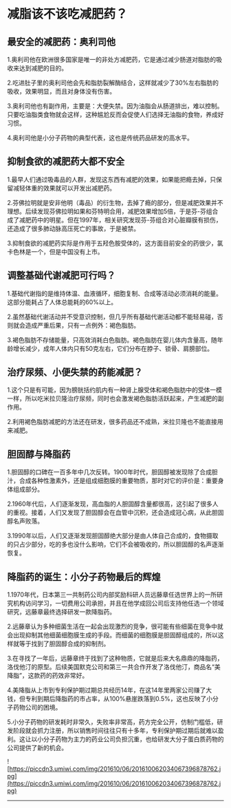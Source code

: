 # 减脂该不该吃减肥药？

## 最安全的减肥药：奥利司他

1.奥利司他在欧洲很多国家是唯一的非处方减肥药，它是通过减少肠道对脂肪的吸收来达到减肥的目的。

2.吃进肚子里的奥利司他会先和脂肪裂解酶结合，这样就减少了30%左右脂肪的吸收，效果明显，而且对身体没有伤害。

3.奥利司他也有副作用，主要是：大便失禁。因为油脂会从肠道排出，难以控制。只要吃油脂类食物就会这样，这种尴尬反而会促使人们选择无油脂的食物，养成好习惯。

4.奥利司他是小分子药物的典型代表，这也是传统药品研发的高水平。

## 抑制食欲的减肥药大都不安全

1.最早人们通过吸毒品的人群，发现这东西有减肥的效果，如果能把瘾去掉，只保留减轻体重的效果就可以开发出减肥药。

2.芬佛拉明就是安非他明（毒品）的衍生物，去掉了瘾的部分，但是减肥效果并不理想。后续发现芬佛拉明如果和芬特明合用，减肥效果增加5倍，于是芬-芬组合成了减肥药中的明星。但在1997年，相关研究发现芬-芬组合对心脏瓣膜有损伤，还造成了很多肺动脉高压死亡的事故，于是被禁。

3.抑制食欲的减肥药实际是作用于五羟色胺受体的，这方面目前安全的药很少，氯卡色林是一个，但是中国没有上市。

## 调整基础代谢减肥可行吗？

1.基础代谢指的是维持体温、血液循环，细胞复制、合成等活动必须消耗的能量。这部分能耗占了人体总能耗的60%以上。

2.虽然基础代谢活动并不受意识控制，但几乎所有基础代谢活动都不能轻易碰，否则就会造成严重后果，只有一点例外：褐色脂肪。

3.褐色脂肪不存储能量，只高效消耗白色脂肪。褐色脂肪在婴儿体内含量高，随年龄增长减少，成年人体内只有50克左右，它们分布在脖子、锁骨、肩膀部位。

## 治疗尿频、小便失禁的药能减肥？

1.这个只是有可能，因为膀胱括约肌内有一种肾上腺受体和褐色脂肪中的受体一模一样，所以吃米拉贝隆治疗尿频，同时也会激发褐色脂肪活跃起来，产生减肥的副作用。

2.利用褐色脂肪减肥的方法还在研发，很多药品还不成熟，米拉贝隆也不能直接用来减肥。

## 胆固醇与降脂药

1.胆固醇的口碑在一百多年中几次反转。1900年时代，胆固醇被发现除了合成胆汁，合成各种性激素外，还是组成细胞膜的重要物质，那时对它的评价是：重要身体组成部分。

2.1960年代后，人们逐渐发现，高血脂的人胆固醇含量都很高，这引起了很多人的重视。接着，人们又发现了胆固醇会在血管中沉积，还会造成冠心病，从此胆固醇名声败落。

3.1990年以后，人们又逐渐发现胆固醇绝大部分是由人体自己合成的，食物摄取的只占少部分，吃的多也没什么影响，它们不会被吸收的，所以胆固醇的名声逐渐恢复。

## 降脂药的诞生：小分子药物最后的辉煌

1.1970年代，日本第三一共制药公司内部奖励科研人员远藤章任选世界上的一所研究机构访问学习，一切费用公司承担，并且在他学成回公司后支持他任选一个领域研究，远藤章最终选择研发一款降脂药。

2.远藤章认为多种细菌生活在一起会出现激烈的竞争，很可能有些细菌在竞争中就会出现抑制其他细菌细胞膜生成的手段。而细菌的细胞膜是胆固醇组成的，所以这样就等于找到了胆固醇合成的抑制剂。

3.在寻找了一年后，远藤章终于找到了这种物质，它就是后来大名鼎鼎的降脂药，洛伐他汀的原型。后续美国默克公司和第三一共合作开发了洛伐他汀，商品名“美降脂”，这款药的药效非常好。

4.美降脂从上市到专利保护期过期总共经历14年，在这14年里两家公司赚了大钱，但专利到期后降脂药的市占率，从100%悬崖跌落到0.5%，这也反映了小分子药物公司的困境。

5.小分子药物的研发耗时非常久，失败率非常高，药方完全公开，仿制门槛低，研发阶段就会抓力注册，所以销售时间往往只有十多年，专利保护期过期后就难以盈利。这让以小分子药物为主力的药业公司负担沉重，也给研发大分子蛋白质药物的公司提供了新的机会。

![https://piccdn3.umiwi.com/img/201610/06/201610062034067396878762.jpg](https://piccdn3.umiwi.com/img/201610/06/201610062034067396878762.jpg)

---
